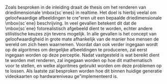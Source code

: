 Zoals besproken in de inleiding draait de thesis om het renderen van driedimensionale 
\mbox{sc\`enes} in realtime. Het doel is hierbij veelal om geloofwaardige
afbeeldingen te cre\"eren uit een bepaalde driedimensionale \mbox{sc\`ene} beschrijving.
In veel gevallen betekent dit dat de \mbox{sc\`ene} fotorealistisch afgebeeld dient te
worden, echter andere stilistische keuzes zijn tevens mogelijk. In alle
gevallen is het concept van geloofwaardigheid in grote mate afhankelijk
van de manier hoe mensen de wereld om zich heen waarnemen. Voordat dan ook
verder ingegaan wordt op de algoritmes om dergelijke afbeeldingen te produceren,
zal eerst ingegaan worden op deze perceptie. Nadat vastgesteld is wat bereikt
dient te worden met renderen, zal ingegaan worden op hoe dit mathematisch voor
te stellen, en welke algoritmes gebruikt worden om deze problemen op te lossen.
Als laatste zal besproken worden hoe dit binnen huidige generatie videokaarten
op hardwareniveau ge\"implementeerd is.  


